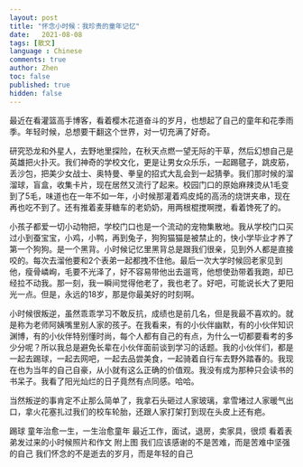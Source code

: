 ```yaml
---
layout: post
title: "怀念小时候：我珍贵的童年记忆"
date:   2021-08-08
tags: [散文]
language : Chinese
comments: true
author: Zhen
toc: false
published: true
hidden: false
---
```

最近在看灌篮高手博客，看着樱木花道奋斗的岁月，也想起了自己的童年和花季雨季。年轻时候，总想要干翻这个世界，对一切充满了好奇。

研究恐龙和外星人，去野地里探险，在秋天点燃一望无际的干草，然后幻想自己是英雄把火扑灭。我们神奇的学校文化，更是让男女众乐乐，一起踢毽子，跳皮筋，丢沙包，把美少女战士、奥特曼、拳皇的招式大乱会到一起猜拳。我们那时候的溜溜球，盲盒，收集卡片，现在居然又流行了起来。校园门口的原始麻辣烫从1毛变到了5毛，味道也在一年不如一年，小时候那灌着鸡皮炖的高汤的烧饼夹串，现在再也吃不到了。还有推着麦芽糖车的老奶奶，用两根棍搅啊搅，看着馋死了的。

小孩子都爱一切小动物把，学校门口也是一个流动的宠物集散地。我从学校门口买过小到蚕宝宝，小鸡，小鸭，再到兔子，狗狗猫猫是被禁止的，快小学毕业才养了第一个狗狗。是一个黑背。小时候记忆里黑背总是跟我们很亲，见到外人都是直接咬的。每次去溜他要和2个表弟一起都拽不住他。最后一次大学时候回老家见到他，瘦骨嶙峋，毛要不光泽了，好不容易带他出去遛弯，他想使劲带着我跑，却已经拉不动我。那一刻，我一瞬间觉得他老了，我也老了。好吧，可能说长大了更阳光一点。但是，永远的18岁，那是你最美好的时刻啊。

小时候很叛逆，虽然乖乖学习不敢反抗，成绩也是前几名，但是我最不喜欢的。就是称为老师阿姨嘴里别人家的孩子。在我看来，有的小伙伴幽默，有的小伙伴知识渊博，有的小伙伴特别懂时尚，每个人都有自己的有点，为什么一切都要看考的多少分呢？所以我总是避免长辈在小伙伴面前谈到学习的话题。我的小伙伴们，都是一起去踢球，一起去网吧，一起去品尝美食，一起骑着自行车去野外踏春的。我现在也为当年的自己自豪，从小就有这么正确的价值观。我没有成为那种只会读书的书呆子。我看了阳光灿烂的日子竟然有点同感。哈哈。

当然叛逆的事肯定不止那么简单了，我拿石头砸过人家玻璃，拿雪堵过人家暖气出口，拿火花塞扎过我们的校车轮胎，还跟人家打架打到现在头皮上还有疤。

踢球
童年治愈一生，一生治愈童年
最近工作，面试，退房，卖家具，很烦
看着表弟发过来的小时候照片和作文 附上图
我们应该感谢的不是苦难，而是苦难中坚强的自己
我们怀念的不是逝去的岁月，而是年轻的自己

<!--stackedit_data:
eyJoaXN0b3J5IjpbLTY4MTM2NjYxMCw4OTA4MTg1NTBdfQ==
-->